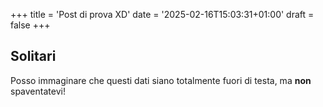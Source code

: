+++
title = 'Post di prova XD'
date = '2025-02-16T15:03:31+01:00'
draft = false
+++

## Solitari

Posso immaginare che questi dati siano totalmente fuori di testa, ma **non** spaventatevi!

